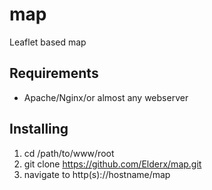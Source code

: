 # map

Leaflet based map

Requirements
------------

- Apache/Nginx/or almost any webserver


Installing
-----------

1. cd /path/to/www/root
2. git clone https://github.com/Elderx/map.git
3. navigate to http(s)://hostname/map
